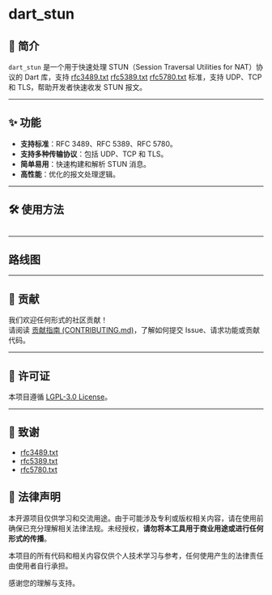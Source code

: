 # dart_stun

## 📖 简介

`dart_stun` 是一个用于快速处理 STUN（Session Traversal Utilities for NAT）协议的 Dart 库，支持 [rfc3489.txt](rfc3489.txt) [rfc5389.txt](rfc5389.txt) [rfc5780.txt](rfc5780.txt) 标准，支持 UDP、TCP 和 TLS，帮助开发者快速收发 STUN 报文。

---

## ✨ 功能

- **支持标准**：RFC 3489、RFC 5389、RFC 5780。
- **支持多种传输协议**：包括 UDP、TCP 和 TLS。
- **简单易用**：快速构建和解析 STUN 消息。
- **高性能**：优化的报文处理逻辑。

---

## 🛠️ 使用方法

```dart

```

---

## 路线图

---

## 🤝 贡献

我们欢迎任何形式的社区贡献！  
请阅读 [贡献指南 (CONTRIBUTING.md)](CONTRIBUTING.md)，了解如何提交 Issue、请求功能或贡献代码。

---

## 📜 许可证

本项目遵循 [LGPL-3.0 License](LICENSE)。

---

## 🙏 致谢

- [rfc3489.txt](https://datatracker.ietf.org/doc/html/rfc3489)
- [rfc5389.txt](https://datatracker.ietf.org/doc/html/rfc5389)
- [rfc5780.txt](https://datatracker.ietf.org/doc/html/rfc5780)

## 📢 法律声明

本开源项目仅供学习和交流用途。由于可能涉及专利或版权相关内容，请在使用前确保已充分理解相关法律法规。未经授权，**请勿将本工具用于商业用途或进行任何形式的传播**。

本项目的所有代码和相关内容仅供个人技术学习与参考，任何使用产生的法律责任由使用者自行承担。

感谢您的理解与支持。
